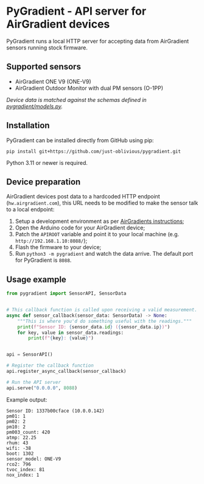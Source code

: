 # PyGradient - API server for AirGradient devices

PyGradient runs a local HTTP server for accepting data from AirGradient sensors running stock firmware.

## Supported sensors

- AirGradient ONE V9 (ONE-V9)
- AirGradient Outdoor Monitor with dual PM sensors (O-1PP)


*Device data is matched against the schemas defined in [pygradient/models.py](./pygradient/models.py).*

## Installation
PyGradient can be installed directly from GitHub using pip:

`pip install git+https://github.com/just-oblivious/pygradient.git`

Python 3.11 or newer is required.

## Device preparation

AirGradient devices post data to a hardcoded HTTP endpoint (`hw.airgradient.com`), this URL needs to be modified to make the sensor talk to a local endpoint:

1. Setup a development environment as per  [AirGradients instructions](https://www.airgradient.com/blog/install-arduino-c3-mini/);
1. Open the Arduino code for your AirGradient device;
1. Patch the `APIROOT` variable and point it to your local machine (e.g. `http://192.168.1.10:8088/`);
1. Flash the firmware to your device;
1. Run `python3 -m pygradient` and watch the data arrive. The default port for PyGradient is `8088`.

## Usage example

```python
from pygradient import SensorAPI, SensorData


# This callback function is called upon receiving a valid measurement.
async def sensor_callback(sensor_data: SensorData) -> None:
    """This is where you'd do something useful with the readings."""
    print(f"Sensor ID: {sensor_data.id} ({sensor_data.ip})")
    for key, value in sensor_data.readings:
        print(f"{key}: {value}")


api = SensorAPI()

# Register the callback function
api.register_async_callback(sensor_callback)

# Run the API server
api.serve("0.0.0.0", 8088)

```

Example output:
```
Sensor ID: 1337b00cface (10.0.0.142)
pm01: 1
pm02: 2
pm10: 2
pm003_count: 420
atmp: 22.25
rhum: 43
wifi: -38
boot: 1302
sensor_model: ONE-V9
rco2: 796
tvoc_index: 81
nox_index: 1
```
